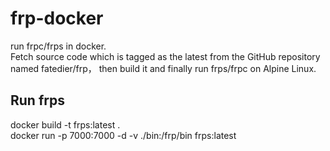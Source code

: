# frp-docker
run frpc/frps in docker.  
Fetch source code which is tagged as the latest from the GitHub repository named fatedier/frp， then build it and finally run frps/frpc on Alpine Linux.
## Run frps
docker build -t frps:latest .  
docker run -p 7000:7000 -d -v ./bin:/frp/bin frps:latest  

